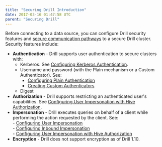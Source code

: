 ```yaml
---
title: "Securing Drill Introduction"
date: 2017-03-16 01:47:58 UTC
parent: "Securing Drill"
---
```


Before connecting to a data source, you can configure Drill security features and [secure communication pathways]({{site.baseurl}}/docs/secure-communication-paths/) to a secure Drill cluster.  Security features include:

- **Authentication** - Drill supports user authentication to secure clusters with:
	- Kerberos. 
		See [Configuring Kerberos Authentication]({{site.baseurl}}/docs/configuring-kerberos-authentication/).
	- Username and password (with the Plain mechanism or a Custom Authenticator). See: 
		- [Configuring Plain Authentication]({{site.baseurl}}/docs/configuring-plain-authentication/)  
		- [Creating Custom Authenticators]({{site.baseurl}}/docs/creating-custom-authenticators)
	- Digest 
- **Authorization** - Drill supports restricting an authenticated user's capabilities.
		See [Configuring User Impersonation with Hive Authorization]({{site.baseurl}}/docs/configuring-user-impersonation-with-hive-authorization/).
- **Impersonation** - Drill executes queries on behalf of a client while performing the action requested by the client.
		See:  
			- [Configuring User Impersonation]({{site.baseurl}}/docs/configuring-user-impersonation/)  
			- [Configuring Inbound Impersonation]({{site.baseurl}}/docs/configuring-inbound-impersonation/)  
			- [Configuring User Impersonation with Hive Authorization]({{site.baseurl}}/docs/configuring-user-impersonation-with-hive-authorization/)  
- **Encryption** - Drill does not support encryption as of Drill 1.10.














 

